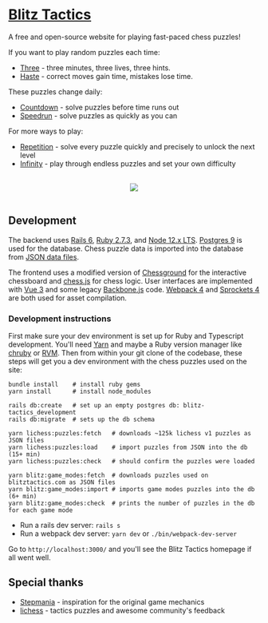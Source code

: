 # [Blitz Tactics](https://blitztactics.com)

A free and open-source website for playing fast-paced chess puzzles!

If you want to play random puzzles each time:

* [Three](https://blitztactics.com/three) - three minutes, three lives, three hints.
* [Haste](https://blitztactics.com/haste) - correct moves gain time, mistakes lose time.

These puzzles change daily:

* [Countdown](https://blitztactics.com/countdown) - solve puzzles before time runs out
* [Speedrun](https://blitztactics.com/speedrun) - solve puzzles as quickly as you can

For more ways to play:

* [Repetition](https://blitztactics.com/repetition) - solve every puzzle quickly and precisely to unlock the next level
* [Infinity](https://blitztactics.com/infinity) - play through endless puzzles and set your own difficulty

<div align="center">
  <br>
  <a href="https://blitztactics.com" target="_blank">
    <img src="https://blitztactics.com/demo.gif">
  </a>
  <br><br>
</div>

## Development

The backend uses [Rails 6](https://rubyonrails.org/), [Ruby 2.7.3](https://www.ruby-lang.org/en/news/2021/04/05/ruby-2-7-3-released/), and [Node 12.x LTS](https://nodejs.org/en/download/releases/). [Postgres 9](https://www.postgresql.org/) is used for the database. Chess puzzle data is imported into the database from [JSON data files](https://github.com/linrock/blitz-tactics-puzzles).

The frontend uses a modified version of [Chessground](https://github.com/ornicar/chessground) for the
interactive chessboard and [chess.js](https://github.com/jhlywa/chess.js) for chess logic. User interfaces are implemented with [Vue 3](https://vuejs.org/) and some legacy [Backbone.js](https://backbonejs.org/) code. [Webpack 4](https://v4.webpack.js.org/) and [Sprockets 4](https://github.com/rails/sprockets) are both used for asset compilation.

### Development instructions

First make sure your dev environment is set up for Ruby and Typescript development.
You'll need [Yarn](https://yarnpkg.com/) and maybe a Ruby version manager like
[chruby](https://github.com/postmodern/chruby) or [RVM](https://rvm.io/).
Then from within your git clone of the codebase, these steps will get you
a dev environment with the chess puzzles used on the site:

```
bundle install    # install ruby gems
yarn install      # install node_modules

rails db:create   # set up an empty postgres db: blitz-tactics_development
rails db:migrate  # sets up the db schema

yarn lichess:puzzles:fetch   # downloads ~125k lichess v1 puzzles as JSON files
yarn lichess:puzzles:load    # import puzzles from JSON into the db (15+ min)
yarn lichess:puzzles:check   # should confirm the puzzles were loaded

yarn blitz:game_modes:fetch  # downloads puzzles used on blitztactics.com as JSON files
yarn blitz:game_modes:import # imports game modes puzzles into the db (6+ min)
yarn blitz:game_modes:check  # prints the number of puzzles in the db for each game mode
```

* Run a rails dev server: `rails s`
* Run a webpack dev server: `yarn dev` or `./bin/webpack-dev-server`

Go to `http://localhost:3000/` and you'll see the Blitz Tactics homepage if all went well.

## Special thanks

* [Stepmania](http://www.stepmania.com/) - inspiration for the original game mechanics
* [lichess](https://lichess.org/) - tactics puzzles and awesome community's feedback
